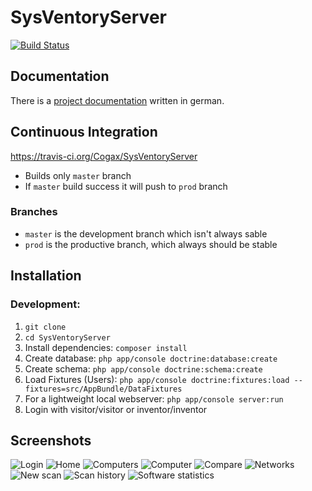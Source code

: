 # SysVentoryServer
[![Build Status](https://travis-ci.org/Cogax/SysVentoryServer.svg?branch=master)](https://travis-ci.org/Cogax/SysVentoryServer)

## Documentation
There is a [project documentation](https://github.com/Cogax/SysVentoryServer/blob/master/doc/Dokumentation.pdf) written in german.

## Continuous Integration
https://travis-ci.org/Cogax/SysVentoryServer
* Builds only `master` branch
* If `master` build success it will push to `prod` branch

### Branches
* `master` is the development branch which isn't always sable
* `prod` is the productive branch, which always should be stable

## Installation

### Development:
1. `git clone`
2. `cd SysVentoryServer`
3. Install dependencies: `composer install`
4. Create database: `php app/console doctrine:database:create`
5. Create schema: `php app/console doctrine:schema:create`
6. Load Fixtures (Users): `php app/console doctrine:fixtures:load --fixtures=src/AppBundle/DataFixtures`
7. For a lightweight local webserver: `php app/console server:run`
8. Login with visitor/visitor or inventor/inventor

## Screenshots
![Login](https://github.com/Cogax/SysVentoryServer/blob/master/doc/screenshots/login.png)
![Home](https://github.com/Cogax/SysVentoryServer/blob/master/doc/screenshots/home.png)
![Computers](https://github.com/Cogax/SysVentoryServer/blob/master/doc/screenshots/computers.png)
![Computer](https://github.com/Cogax/SysVentoryServer/blob/master/doc/screenshots/computer.png)
![Compare](https://github.com/Cogax/SysVentoryServer/blob/master/doc/screenshots/compare.png)
![Networks](https://github.com/Cogax/SysVentoryServer/blob/master/doc/screenshots/networks.png)
![New scan](https://github.com/Cogax/SysVentoryServer/blob/master/doc/screenshots/scan_new.png)
![Scan history](https://github.com/Cogax/SysVentoryServer/blob/master/doc/screenshots/scanhistory.png)
![Software statistics](https://github.com/Cogax/SysVentoryServer/blob/master/doc/screenshots/stat_software.png)
